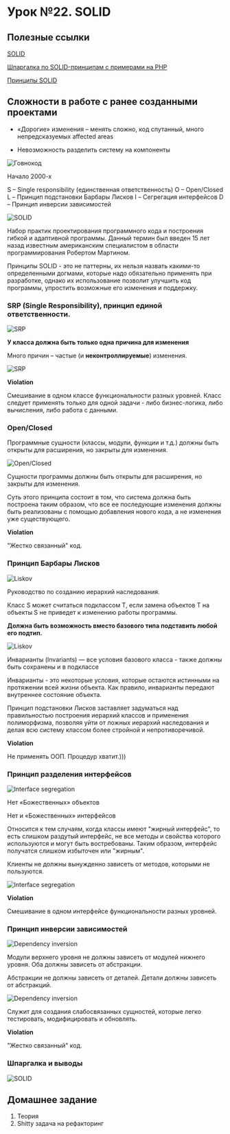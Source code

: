 # Урок №22. SOLID

## Полезные ссылки

[SOLID](https://blog.byndyu.ru/2009/10/solid.html)

[Шпаргалка по SOLID-принципам с примерами на PHP](https://habr.com/post/208442/)

[Принципы SOLID](https://metanit.com/sharp/patterns/5.1.php)


## Сложности в работе с ранее созданными проектами

* «Дорогие» изменения – менять сложно, код спутанный, много непредсказуемых affected areas

* Невозможность разделить систему на компоненты

![Говнокод](/Module-4/images/shitty.png)

Начало 2000-х

S – Single responsibility (единственная ответственность)
O – Open/Closed
L – Принцип подстановки Барбары Лисков
I – Сегрегация интерфейсов
D – Принцип инверсии зависимостей

![SOLID](/Module-4/images/solid.png)

Набор практик проектирования программного кода и построения гибкой и адаптивной программы. 
Данный термин был введен 15 лет назад известным американским специалистом в области программирования 
Робертом Мартином.

Принципы SOLID - это не паттерны, их нельзя назвать какими-то определенными догмами, 
которые надо обязательно применять при разработке, однако их использование позволит улучшить код программы, 
упростить возможные его изменения и поддержку.

### SRP (Single Responsibility), принцип единой ответственности.

![SRP](/Module-4/images/s-knife.png)

**У класса должна быть только одна причина для изменения**

Много причин – частые (и **неконтроллируемые**) изменения.

![SRP](/Module-4/images/s-picture.png)

**Violation**

Смешивание в одном классе функциональности разных уровней. 
Класс следует применять только для одной задачи - либо бизнес-логика, либо вычисления, либо работа с данными.

### Open/Closed

Программные сущности (классы, модули, функции и т.д.) должны быть открыты для расширения, но закрыты для изменения.

![Open/Closed](/Module-4/images/open-closed-diagram.png)

Сущности программы должны быть открыты для расширения, но закрыты для изменения.

Суть этого принципа состоит в том, что система должна быть построена таким образом, что все ее последующие изменения должны быть 
реализованы с помощью добавления нового кода, а не изменения уже существующего.

**Violation**

"Жестко связанный" код.

### Принцип Барбары Лисков

![Liskov](/Module-4/images/liskov.png)

Руководство по созданию иерархий наследования.

Класс S может считаться подклассом T, если замена объектов T на объекты S не приведет к изменению работы программы.

**Должна быть возможность вместо базового типа подставить любой его подтип.**

![Liskov](/Module-4/images/liskov-diagram.png)

Инварианты (Invariants) — все условия базового класса - также должны быть сохранены и в подклассе

Инварианты - это некоторые условия, которые остаются истинными на протяжении всей жизни объекта. 
Как правило, инварианты передают внутреннее состояние объекта.

Принцип подстановки Лисков заставляет задуматься над правильностью построения иерархий классов 
и применения полиморфизма, позволяя уйти от ложных иерархий наследования и делая всю систему классом более 
стройной и непротиворечивой.

**Violation**
 
Не применять ООП. Процедур хватит.)))

### Принцип разделения интерфейсов

![Interface segregation](/Module-4/images/interface-segregation.png)

Нет «Божественных» объектов

Нет и «Божественных» интерфейсов

Относится к тем случаям, когда классы имеют "жирный интерфейс", то есть слишком раздутый интерфейс, 
не все методы и свойства которого используются и могут быть востребованы. 
Таким образом, интерфейс получатся слишком избыточен или "жирным".

Клиенты не должны вынужденно зависеть от методов, которыми не пользуются.

![Interface segregation](/Module-4/images/segregation.png)

**Violation**

Смешивание в одном интерфейсе функциональности разных уровней.

### Принцип инверсии зависимостей

![Dependency inversion](/Module-4/images/dependency-inversion.png)

Модули верхнего уровня не должны зависеть от модулей нижнего уровня. Оба должны зависеть от абстракции.

Абстракции не должны зависеть от деталей. Детали должны зависеть от абстракций.

![Dependency inversion](/Module-4/images/dependency-inversion-wiki.png)

Служит для создания слабосвязанных сущностей, которые легко тестировать, модифицировать и обновлять.

**Violation** 

"Жестко связанный" код.

### Шпаргалка и выводы

![SOLID](/Module-4/images/solid-translation.png)

## Домашнее задание

1. Теория
2. Shitty задача на рефакторинг